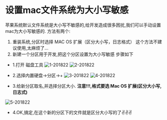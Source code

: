 # 设置mac文件系统为大小写敏感

苹果系统默认文件系统是大小写不敏感的,给开发造成很多困扰,我们可以手动设置mac为大小写敏感的.
方法有两个:

1) 重装系统,分区时选择 MAC OS 扩展（区分大小写，日志格式） 
    这个方法不建议使用,太麻烦了...
2) 新建一个分区用于开发,把这个分区设置为大小写敏感
步骤如下

- 1.打开 磁盘工具
![1-201822](http://chaos-forfun.qiniudn.com/1-201822.png)
![2-201822](http://chaos-forfun.qiniudn.com/2-201822.png)

- 2.选择内置硬盘->分区->+
![3-201822](http://chaos-forfun.qiniudn.com/3-201822.png)
![4-201822](http://chaos-forfun.qiniudn.com/4-201822.png)

- 3.给新分区取名,并选择分区大小. **注意!!!,格式要选 Mac OS 扩展(区分大小写,日志式)**

![5-201822](http://chaos-forfun.qiniudn.com/5-201822.jpg)

- 4.OK,搞定,在这个新的分区下的文件就是区分大小写的了✌️✌️✌️


